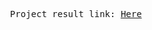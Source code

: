 <pre>
  Project result link: <a href = "https://streamlib-kuqj9prlcaglb2gx8mfeto.streamlit.app/">Here</a>
</pre>
